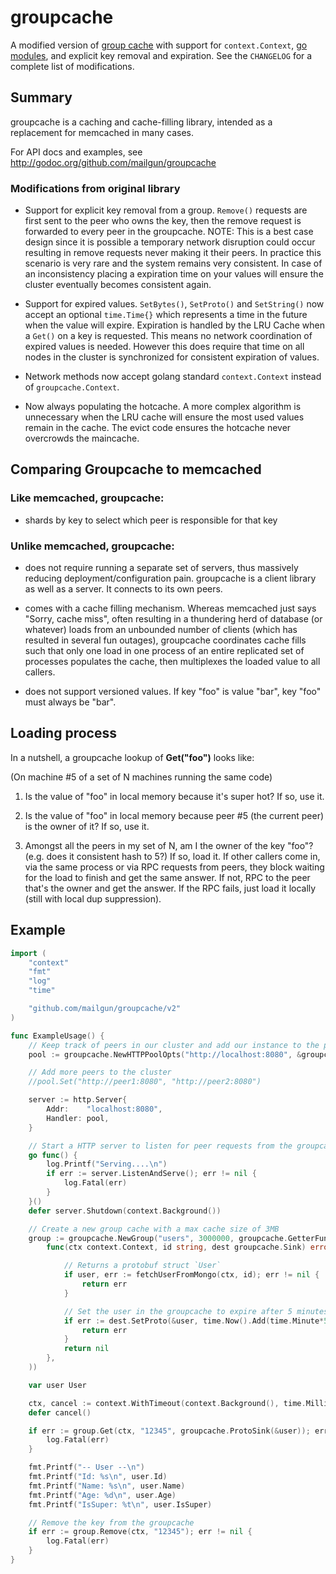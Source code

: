 # groupcache

A modified version of [group cache](https://github.com/golang/groupcache) with
support for `context.Context`, [go modules](https://github.com/golang/go/wiki/Modules),
and explicit key removal and expiration. See the `CHANGELOG` for a complete list of 
modifications.

## Summary

groupcache is a caching and cache-filling library, intended as a
replacement for memcached in many cases.

For API docs and examples, see http://godoc.org/github.com/mailgun/groupcache

   
### Modifications from original library

* Support for explicit key removal from a group. `Remove()` requests are 
  first sent to the peer who owns the key, then the remove request is 
  forwarded to every peer in the groupcache. NOTE: This is a best case design
  since it is possible a temporary network disruption could occur resulting
  in remove requests never making it their peers. In practice this scenario
  is very rare and the system remains very consistent. In case of an
  inconsistency placing a expiration time on your values will ensure the 
  cluster eventually becomes consistent again.

* Support for expired values. `SetBytes()`, `SetProto()` and `SetString()` now
  accept an optional `time.Time{}` which represents a time in the future when the
  value will expire. Expiration is handled by the LRU Cache when a `Get()` on a 
  key is requested. This means no network coordination of expired values is needed.
  However this does require that time on all nodes in the cluster is synchronized 
  for consistent expiration of values.

* Network methods now accept golang standard `context.Context` instead of
  `groupcache.Context`.

* Now always populating the hotcache. A more complex algorithm is unnecessary
  when the LRU cache will ensure the most used values remain in the cache. The
  evict code ensures the hotcache never overcrowds the maincache.

## Comparing Groupcache to memcached

### **Like memcached**, groupcache:

 * shards by key to select which peer is responsible for that key

### **Unlike memcached**, groupcache:

 * does not require running a separate set of servers, thus massively
   reducing deployment/configuration pain.  groupcache is a client
   library as well as a server.  It connects to its own peers.

 * comes with a cache filling mechanism.  Whereas memcached just says
   "Sorry, cache miss", often resulting in a thundering herd of
   database (or whatever) loads from an unbounded number of clients
   (which has resulted in several fun outages), groupcache coordinates
   cache fills such that only one load in one process of an entire
   replicated set of processes populates the cache, then multiplexes
   the loaded value to all callers.

 * does not support versioned values.  If key "foo" is value "bar",
   key "foo" must always be "bar".

## Loading process

In a nutshell, a groupcache lookup of **Get("foo")** looks like:

(On machine #5 of a set of N machines running the same code)

 1. Is the value of "foo" in local memory because it's super hot?  If so, use it.

 2. Is the value of "foo" in local memory because peer #5 (the current
    peer) is the owner of it?  If so, use it.

 3. Amongst all the peers in my set of N, am I the owner of the key
    "foo"?  (e.g. does it consistent hash to 5?)  If so, load it.  If
    other callers come in, via the same process or via RPC requests
    from peers, they block waiting for the load to finish and get the
    same answer.  If not, RPC to the peer that's the owner and get
    the answer.  If the RPC fails, just load it locally (still with
    local dup suppression).

## Example

```go
import (
	"context"
	"fmt"
	"log"
	"time"

	"github.com/mailgun/groupcache/v2"
)

func ExampleUsage() {
	// Keep track of peers in our cluster and add our instance to the pool `http://localhost:8080`
	pool := groupcache.NewHTTPPoolOpts("http://localhost:8080", &groupcache.HTTPPoolOptions{})

	// Add more peers to the cluster
	//pool.Set("http://peer1:8080", "http://peer2:8080")

	server := http.Server{
        Addr:    "localhost:8080",
        Handler: pool,
    }

    // Start a HTTP server to listen for peer requests from the groupcache
    go func() {
        log.Printf("Serving....\n")
        if err := server.ListenAndServe(); err != nil {
            log.Fatal(err)
        }
    }()
    defer server.Shutdown(context.Background())

	// Create a new group cache with a max cache size of 3MB
	group := groupcache.NewGroup("users", 3000000, groupcache.GetterFunc(
		func(ctx context.Context, id string, dest groupcache.Sink) error {

			// Returns a protobuf struct `User`
			if user, err := fetchUserFromMongo(ctx, id); err != nil {
				return err
			}

			// Set the user in the groupcache to expire after 5 minutes
			if err := dest.SetProto(&user, time.Now().Add(time.Minute*5)); err != nil {
				return err
			}
			return nil
		},
	))

	var user User

	ctx, cancel := context.WithTimeout(context.Background(), time.Millisecond*500)
	defer cancel()

	if err := group.Get(ctx, "12345", groupcache.ProtoSink(&user)); err != nil {
		log.Fatal(err)
	}

	fmt.Printf("-- User --\n")
	fmt.Printf("Id: %s\n", user.Id)
	fmt.Printf("Name: %s\n", user.Name)
	fmt.Printf("Age: %d\n", user.Age)
	fmt.Printf("IsSuper: %t\n", user.IsSuper)

	// Remove the key from the groupcache
	if err := group.Remove(ctx, "12345"); err != nil {
		log.Fatal(err)
	}
}

```

